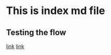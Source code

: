 # This is index md file
## Testing the flow
[link](https://github.com/shamim1258/Shamim/tree/main/Personal/shamim_notes.md)
[link](https://github.com/shamim1258/Shamim/tree/main/Personal/MyNotes.md)
